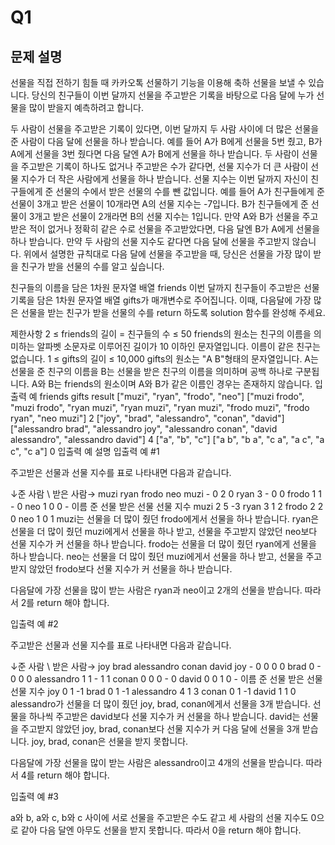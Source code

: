 

# Q1

## 문제 설명
선물을 직접 전하기 힘들 때 카카오톡 선물하기 기능을 이용해 축하 선물을 보낼 수 있습니다. 당신의 친구들이 이번 달까지 선물을 주고받은 기록을 바탕으로 다음 달에 누가 선물을 많이 받을지 예측하려고 합니다.

두 사람이 선물을 주고받은 기록이 있다면, 이번 달까지 두 사람 사이에 더 많은 선물을 준 사람이 다음 달에 선물을 하나 받습니다.
예를 들어 A가 B에게 선물을 5번 줬고, B가 A에게 선물을 3번 줬다면 다음 달엔 A가 B에게 선물을 하나 받습니다.
두 사람이 선물을 주고받은 기록이 하나도 없거나 주고받은 수가 같다면, 선물 지수가 더 큰 사람이 선물 지수가 더 작은 사람에게 선물을 하나 받습니다.
선물 지수는 이번 달까지 자신이 친구들에게 준 선물의 수에서 받은 선물의 수를 뺀 값입니다.
예를 들어 A가 친구들에게 준 선물이 3개고 받은 선물이 10개라면 A의 선물 지수는 -7입니다. B가 친구들에게 준 선물이 3개고 받은 선물이 2개라면 B의 선물 지수는 1입니다. 만약 A와 B가 선물을 주고받은 적이 없거나 정확히 같은 수로 선물을 주고받았다면, 다음 달엔 B가 A에게 선물을 하나 받습니다.
만약 두 사람의 선물 지수도 같다면 다음 달에 선물을 주고받지 않습니다.
위에서 설명한 규칙대로 다음 달에 선물을 주고받을 때, 당신은 선물을 가장 많이 받을 친구가 받을 선물의 수를 알고 싶습니다.

친구들의 이름을 담은 1차원 문자열 배열 friends 이번 달까지 친구들이 주고받은 선물 기록을 담은 1차원 문자열 배열 gifts가 매개변수로 주어집니다. 이때, 다음달에 가장 많은 선물을 받는 친구가 받을 선물의 수를 return 하도록 solution 함수를 완성해 주세요.

제한사항
2 ≤ friends의 길이 = 친구들의 수 ≤ 50
friends의 원소는 친구의 이름을 의미하는 알파벳 소문자로 이루어진 길이가 10 이하인 문자열입니다.
이름이 같은 친구는 없습니다.
1 ≤ gifts의 길이 ≤ 10,000
gifts의 원소는 "A B"형태의 문자열입니다. A는 선물을 준 친구의 이름을 B는 선물을 받은 친구의 이름을 의미하며 공백 하나로 구분됩니다.
A와 B는 friends의 원소이며 A와 B가 같은 이름인 경우는 존재하지 않습니다.
입출력 예
friends	gifts	result
["muzi", "ryan", "frodo", "neo"]	["muzi frodo", "muzi frodo", "ryan muzi", "ryan muzi", "ryan muzi", "frodo muzi", "frodo ryan", "neo muzi"]	2
["joy", "brad", "alessandro", "conan", "david"]	["alessandro brad", "alessandro joy", "alessandro conan", "david alessandro", "alessandro david"]	4
["a", "b", "c"]	["a b", "b a", "c a", "a c", "a c", "c a"]	0
입출력 예 설명
입출력 예 #1

주고받은 선물과 선물 지수를 표로 나타내면 다음과 같습니다.

↓준 사람 \ 받은 사람→	muzi	ryan	frodo	neo
muzi	-	0	2	0
ryan	3	-	0	0
frodo	1	1	-	0
neo	1	0	0	-
이름	준 선물	받은 선물	선물 지수
muzi	2	5	-3
ryan	3	1	2
frodo	2	2	0
neo	1	0	1
muzi는 선물을 더 많이 줬던 frodo에게서 선물을 하나 받습니다.
ryan은 선물을 더 많이 줬던 muzi에게서 선물을 하나 받고, 선물을 주고받지 않았던 neo보다 선물 지수가 커 선물을 하나 받습니다.
frodo는 선물을 더 많이 줬던 ryan에게 선물을 하나 받습니다.
neo는 선물을 더 많이 줬던 muzi에게서 선물을 하나 받고, 선물을 주고받지 않았던 frodo보다 선물 지수가 커 선물을 하나 받습니다.

다음달에 가장 선물을 많이 받는 사람은 ryan과 neo이고 2개의 선물을 받습니다. 따라서 2를 return 해야 합니다.

입출력 예 #2

주고받은 선물과 선물 지수를 표로 나타내면 다음과 같습니다.

↓준 사람 \ 받은 사람→	joy	brad	alessandro	conan	david
joy	-	0	0	0	0
brad	0	-	0	0	0
alessandro	1	1	-	1	1
conan	0	0	0	-	0
david	0	0	1	0	-
이름	준 선물	받은 선물	선물 지수
joy	0	1	-1
brad	0	1	-1
alessandro	4	1	3
conan	0	1	-1
david	1	1	0
alessandro가 선물을 더 많이 줬던 joy, brad, conan에게서 선물을 3개 받습니다. 선물을 하나씩 주고받은 david보다 선물 지수가 커 선물을 하나 받습니다.
david는 선물을 주고받지 않았던 joy, brad, conan보다 선물 지수가 커 다음 달에 선물을 3개 받습니다.
joy, brad, conan은 선물을 받지 못합니다.

다음달에 가장 선물을 많이 받는 사람은 alessandro이고 4개의 선물을 받습니다. 따라서 4를 return 해야 합니다.

입출력 예 #3

a와 b, a와 c, b와 c 사이에 서로 선물을 주고받은 수도 같고 세 사람의 선물 지수도 0으로 같아 다음 달엔 아무도 선물을 받지 못합니다. 따라서 0을 return 해야 합니다.
